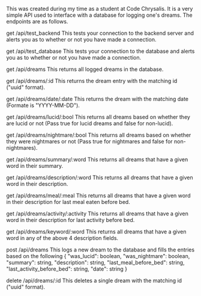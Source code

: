 This was created during my time as a student at Code Chrysalis.  It is a very simple API used to interface with a database for logging one's dreams.  The endpoints are as follows.

get /api/test_backend
This tests your connection to the backend server and alerts you as to whether or not you have made a connection.

get /api/test_database
This tests your connection to the database and alerts you as to whether or not you have made a connection.

get /api/dreams
This returns all logged dreams in the database.

get /api/dreams/:id
This returns the dream entry with the matching id ("uuid" format).

get /api/dreams/date/:date
This returns the dream with the matching date (Formate is "YYYY-MM-DD").

get /api/dreams/lucid/:bool
This returns all dreams based on whether they are lucid or not (Pass true for lucid dreams and false for non-lucid).

get /api/dreams/nightmare/:bool
This returns all dreams based on whether they were nightmares or not (Pass true for nightmares and false for non-nightmares).

get /api/dreams/summary/:word
This returns all dreams that have a given word in their summary.

get /api/dreams/description/:word
This returns all dreams that have a given word in their description.

get /api/dreams/meal/:meal
This returns all dreams that have a given word in their description for last meal eaten before bed.

get /api/dreams/activity/:activity
This returns all dreams that have a given word in their description for last activity before bed.

get /api/dreams/keyword/:word
This returns all dreams that have a given word in any of the above 4 description fields.

post /api/dreams
This logs a new dream to the database and fills the entries based on the following
{
  "was_lucid": boolean,
  "was_nightmare": boolean,
  "summary": string,
  "description": string,
  "last_meal_before_bed": string,
  "last_activity_before_bed": string,
  "date": string
}

delete /api/dreams/:id
This deletes a single dream with the matching id ("uuid" format).